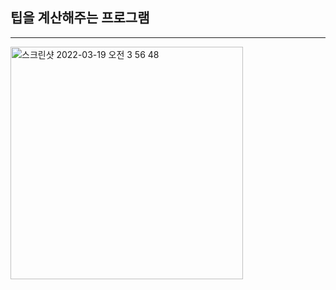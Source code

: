 ## 팁을 계산해주는 프로그램
*************
<img width="372" alt="스크린샷 2022-03-19 오전 3 56 48" src="https://user-images.githubusercontent.com/92036498/159067138-59292b3f-87da-48da-9349-7c77ba708002.png">
